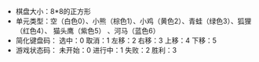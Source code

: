 - 棋盘大小：8*8的正方形
- 单元类型：空（白色0）、小熊（棕色1）、小鸡（黄色2）、青蛙（绿色3）、狐狸（红色4）、 猫头鹰（紫色5） 、河马（蓝色6）
- 简化键盘码：
    选中：0
    取消：1
    左移：2
    右移：3
    上移：4
    下移：5
- 游戏状态码：
    未开始：0
    进行中：1
    失败：2
    胜利：3